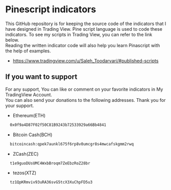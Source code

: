 
# Pinescript indicators
This GitHub repository is for keeping the source code of the indicators that I have designed in Trading View. Pine script language is used to code these indicators.
To see my scripts in Trading View, you can refer to the link below.
<br>Reading the written indicator code will also help you learn Pinascript with the help of examples.
- https://www.tradingview.com/u/Saleh_Toodarvari/#published-scripts
## If you want to support

For any support, You can like or comment on your favorite indicators in My TradingView Account.\
You can also send your donations to the following addresses.
Thank you for your support.

- Ethereum(ETH)
```bash
  0x0f9a4D87F02f50C81B9243b72533929a66Bb4841
```
- Bitcoin Cash(BCH)
```bash
  bitcoincash:qpek7aunkl675f6rp8v0umcgr8s4mwcafskgmm2rwq
```
- ZCash(ZEC)
```bash
  t1e9guoDUsUMC4WxbBroqm7ZeEbzRoZ28br
```
- tezos(XTZ)
```bash
  tz1QpKRmviv93uRA36svG5tcX3XuChpFD5u3
```